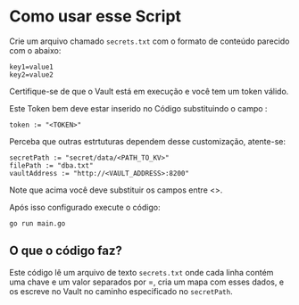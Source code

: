 # Como usar esse Script
Crie um arquivo chamado `secrets.txt` com o formato de conteúdo parecido com o abaixo:
```
key1=value1
key2=value2
```

Certifique-se de que o Vault está em execução e você tem um token válido. 

Este Token bem deve estar inserido no Código substituindo o campo <TOKEN>:
```
token := "<TOKEN>"
```
Perceba que outras estrtuturas dependem desse customização, atente-se:
```
secretPath := "secret/data/<PATH_TO_KV>"
filePath := "dba.txt"
vaultAddress := "http://<VAULT_ADDRESS>:8200"
```
Note que acima você deve substituir os campos entre <>.

Após isso configurado execute o código:
```
go run main.go
```

## O que o código faz?
Este código lê um arquivo de texto `secrets.txt` onde cada linha contém uma chave e um valor separados por =, cria um mapa com esses dados, e os escreve no Vault no caminho especificado no `secretPath`.